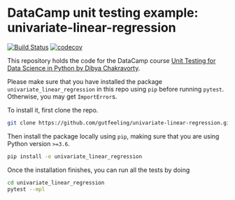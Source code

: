 # DataCamp unit testing example: univariate-linear-regression

[![Build Status](https://travis-ci.com/gutfeeling/univariate-linear-regression.svg?branch=master)](https://travis-ci.com/gutfeeling/univariate-linear-regression)
[![codecov](https://codecov.io/gh/gutfeeling/univariate-linear-regression/branch/master/graph/badge.svg)](https://codecov.io/gh/gutfeeling/univariate-linear-regression)

This repository holds the code for the DataCamp course [Unit Testing for Data Science in Python by Dibya Chakravorty](https://www.datacamp.com/courses/unit-testing-for-data-science-in-python).

Please make sure that you have installed the package `univariate_linear_regression` in this repo using `pip` before running `pytest`. Otherwise, you may get `ImportError`s.

To install it, first clone the repo.

```bash
git clone https://github.com/gutfeeling/univariate-linear-regression.git
```

Then install the package locally using `pip`, making sure that you are using Python version `>=3.6`.

```bash
pip install -e univariate_linear_regression
```

Once the installation finishes, you can run all the tests by doing

```bash
cd univariate_linear_regression
pytest --mpl
```
